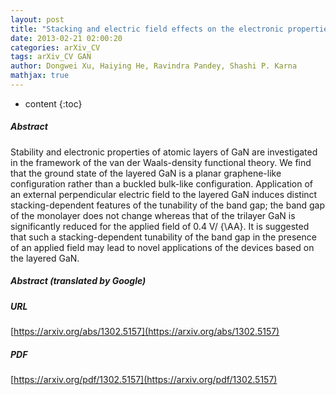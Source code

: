 ```yaml
---
layout: post
title: "Stacking and electric field effects on the electronic properties of the layered GaN"
date: 2013-02-21 02:00:20
categories: arXiv_CV
tags: arXiv_CV GAN
author: Dongwei Xu, Haiying He, Ravindra Pandey, Shashi P. Karna
mathjax: true
---
```


* content
{:toc}

##### Abstract
Stability and electronic properties of atomic layers of GaN are investigated in the framework of the van der Waals-density functional theory. We find that the ground state of the layered GaN is a planar graphene-like configuration rather than a buckled bulk-like configuration. Application of an external perpendicular electric field to the layered GaN induces distinct stacking-dependent features of the tunability of the band gap; the band gap of the monolayer does not change whereas that of the trilayer GaN is significantly reduced for the applied field of 0.4 V/ {\AA}. It is suggested that such a stacking-dependent tunability of the band gap in the presence of an applied field may lead to novel applications of the devices based on the layered GaN.

##### Abstract (translated by Google)


##### URL
[https://arxiv.org/abs/1302.5157](https://arxiv.org/abs/1302.5157)

##### PDF
[https://arxiv.org/pdf/1302.5157](https://arxiv.org/pdf/1302.5157)

